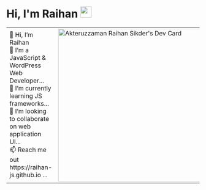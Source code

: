 # Hi, I'm Raihan <img src="https://github.com/TheDudeThatCode/TheDudeThatCode/blob/master/Assets/Hi.gif" width="29px">




<table>
<tr>
  <td valign="center" style="width:70%;">
    👋 Hi, I’m Raihan<br>
    👀 I’m a JavaScript & WordPress Web Developer...<br>
    🌱 I’m currently learning JS frameworks...<br>
    💞️ I’m looking to collaborate on web application UI...<br>
    📫 Reach me out https://raihan-js.github.io ...<br>
  <td>
   <a href="https://app.daily.dev/Raihan_js"><img src="https://api.daily.dev/devcards/cc40c6a0b6cd42b793a01b7453fbe995.png?r=oav" width="400" alt="Akteruzzaman Raihan Sikder's Dev Card"/></a>
  </td>

</tr>
</table>
